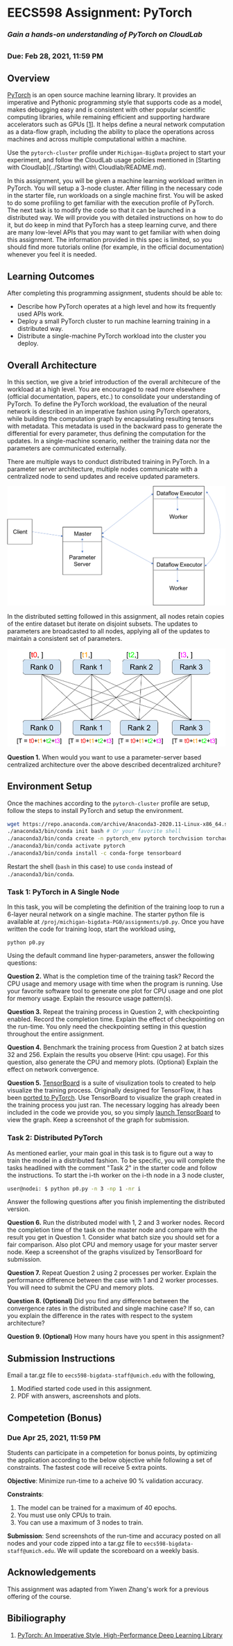 # EECS598 Assignment: PyTorch

### *Gain a hands-on understanding of PyTorch on CloudLab*
##

### Due: Feb 28, 2021, 11:59 PM

## Overview
[PyTorch](https://pytorch.org/) is an open source machine learning library. It provides an imperative and Pythonic programming style that supports code as a model,
makes debugging easy and is consistent with other popular scientific computing libraries, while remaining efficient and supporting 
hardware accelerators such as GPUs \[[1](#bibliography)\]. It helps define a neural network computation as a data-flow graph, including 
the ability to place the operations across machines and across multiple computational within a machine.

Use the `pytorch-cluster` profile under `Michigan-BigData` project to start your experiment,
and follow the CloudLab usage policies mentioned in [Starting with Cloudlab](../Starting\ with\ Cloudlab/README.md).

In this assignment, you will be given a machine learning workload written in PyTorch.
You will setup a 3-node cluster. After filling in the necessary code in the starter file, run workloads on a single machine first. 
You will be asked to do some profiling to get familiar with the execution profile of PyTorch. The next task is to modify the code so that it can be launched in a distributed way. 
We will provide you with detailed instructions on how to do it, but do keep in mind that PyTorch has a steep learning curve, 
and there are many low-level APIs that you may want to get familiar with when doing this assignment. 
The information provided in this spec is limited, so you should find more tutorials online (for example, in the official documentation) whenever you feel it is needed.

## Learning Outcomes
After completing this programming assignment, students should be able to:

* Describe how PyTorch operates at a high level and how its frequently used APIs work.
* Deploy a small PyTorch cluster to run machine learning training in a distributed way.
* Distribute a single-machine PyTorch workload into the cluster you deploy.

## Overall Architecture

In this section, we give a brief introduction of the overall architecure of the workload at a high level. You are encouraged to read more elsewhere (official documentation, papers, etc.) to consolidate your understanding of PyTorch.
To define the PyTorch workload, the evaluation of the neural network is described in an imperative fashion using PyTorch operators, while building the computation graph by encapsulating resulting tensors with metadata. This metadata
is used in the backward pass to generate the differential for every parameter, thus defining the computation for the updates. In a single-machine scenario, neither the training data nor the parameters are communicated externally.

There are multiple ways to conduct distributed training in PyTorch. In a parameter server architecture, multiple nodes communicate with a centralized node to send updates and receive updated parameters.

![parameterserver-architecture](./cluster.png)

In the distributed setting followed in this assignment, all nodes retain copies of the entire dataset but iterate on disjoint subsets. The updates to parameters are broadcasted to all nodes, applying all
of the updates to maintain a consistent set of parameters.

![allreduce-architecture](./all_reduce.png)

**Question 1.** When would you want to use a parameter-server based centralized architecture over the above described decentralized architure?

## Environment Setup

Once the machines according to the `pytorch-cluster` profile are setup, follow the steps to install PyTorch and setup the environment.

```bash
wget https://repo.anaconda.com/archive/Anaconda3-2020.11-Linux-x86_64.sh
./anaconda3/bin/conda init bash # Or your favorite shell
./anaconda3/bin/conda create -n pytorch_env pytorch torchvision torchaudio -c pytorch
./anaconda3/bin/conda activate pytorch
./anaconda3/bin/conda install -c conda-forge tensorboard
```

Restart the shell (`bash` in this case) to use `conda` instead of `./anaconda3/bin/conda`.

### Task 1: PyTorch in A Single Node

In this task, you will be completing the definition of the training loop to run a 6-layer neural network on a single machine.
The starter python file is available at `/proj/michigan-bigdata-PG0/assignments/p0.py`.
Once you have written the code for training loop, start the workload using,
```
python p0.py
```

Using the default command line hyper-parameters, answer the following questions:

**Question 2.** What is the completion time of the training task? Record the CPU usage and memory usage with time when the program is running.
Use your favorite software tool to generate one plot for CPU usage and one plot for memory usage. Explain the resource usage pattern(s). 

**Question 3.** Repeat the training process in Question 2, with checkpointing enabled. Record the completion time. Explain the effect of checkpointing on the run-time. You only need the checkpointing setting in this question throughout the entire assignment.

**Question 4.** Benchmark the training process from Question 2 at batch sizes 32 and 256. Explain the results you observe (Hint: cpu usage). For this question, also generate the CPU and memory plots. (Optional) Explain the effect on network convergence.

**Question 5.** [TensorBoard](https://www.tensorflow.org/get_started/graph_viz) is a suite of visulization tools to created to help visualize the training process.
Originally designed for TensorFlow, it has been [ported to PyTorch](https://pytorch.org/docs/stable/tensorboard.html). Use TensorBoard to visualize the graph created in the training process you just ran.
The necessary logging has already been included in the code we provide you, so you simply [launch TensorBoard](https://www.tensorflow.org/get_started/summaries_and_tensorboard) to view the graph.
Keep a screenshot of the graph for submission.

### Task 2: Distributed PyTorch

As mentioned earlier, your main goal in this task is to figure out a way to train the model in a distributed fashion.
To be specific, you will complete the tasks headlined with the comment "Task 2" in the starter code and follow the instructions.
To start the i-th worker on the i-th node in a 3 node cluster,

```bash
user@nodei: $ python p0.py -n 3 -np 1 -nr i
```

Answer the following questions after you finish implementing the distributed version.

**Question 6.** Run the distributed model with 1, 2 and 3 worker nodes. 
Record the completion time of the task on the master node and compare with the result you get in Question 1. Consider what batch size you should set for a fair comparison.
Also plot CPU and memory usage for your master server node. Keep a screenshot of the graphs visulized by TensorBoard for submission.

**Question 7.** Repeat Question 2 using 2 processes per worker. Explain the performance difference between the case with 1 and 2 worker processes. You will need to submit the CPU and memory plots.

**Question 8. (Optional)** Did you find any difference between the convergence rates in the distributed and single machine case?
If so, can you explain the difference in the rates with respect to the system architecture?

**Question 9. (Optional)** How many hours have you spent in this assignment?

## Submission Instructions
Email a tar.gz file to `eecs598-bigdata-staff@umich.edu` with the following,

1. Modified started code used in this assignment.
2. PDF with answers, ascreenshots and plots.

## Competetion (Bonus)

### Due Apr 25, 2021, 11:59 PM

Students can participate in a competetion for bonus points, by optimizing the application according to the below objective while following a set of constraints. The fastest code will receive 5 extra points.

**Objective**: Minimize run-time to a acheive 90 % validation accuracy.

**Constraints**:

1. The model can be trained for a maximum of 40 epochs.
2. You must use only CPUs to train.
3. You can use a maximum of 3 nodes to train.

**Submission**: Send screenshots of the run-time and accuracy posted on all nodes and your code zipped into a tar.gz file to `eecs598-bigdata-staff@umich.edu`. We will update the scoreboard on a weekly basis. 

## Acknowledgements

This assignment was adapted from Yiwen Zhang's work for a previous offering of the course.

## Bibiliography

1. [PyTorch: An Imperative Style, High-Performance Deep Learning Library](https://arxiv.org/abs/1912.01703)